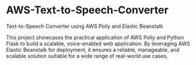 # AWS-Text-to-Speech-Converter
Text-to-Speech Converter using AWS Polly and Elastic Beanstalk

This project showcases the practical application of AWS Polly and Python Flask to build a scalable, voice-enabled web application. By leveraging AWS Elastic Beanstalk for deployment, it ensures a reliable, manageable, and scalable solution suitable for a wide range of real-world use cases.
